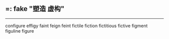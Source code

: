 ## =: fake "塑造 虚构"

---
configure
effigy
faint
feign
feint
fictile
fiction
fictitious
fictive
figment
figuline
figure